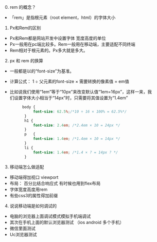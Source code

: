 
0. rem 的概念？

  - 「rem」是指根元素（root element，html）的字体大小

1. Px和Rem的区别 

* Px和Rem都是网站开发中设置字体 宽度高度的单位
* Px一般用在pc端比较多。Rem一般用在移动端，主要适配不同终端
* Rem相对于根元素的。Px多大就是多大。


2. px 和 rem 的换算

  * 一般都是以<body>的“font-size”为基准。
  * 计算公式： 1 ÷ 父元素的font-size × 需要转换的像素值 = em值

  * 比如说我们使用“1em”等于“10px”来改变默认值“1em=16px”，这样一来，我们设置字体大小相当于“14px”时，只需要将其值设置为“1.4em”

  ```css
           body {
				font-size: 62.5%;/*10 ÷ 16 × 100% = 62.5%*/
			}
			h1 {
				font-size: 2.4em; /*2.4em × 10 = 24px */
			}
			p	{
				font-size: 1.4em; /*1.4em × 10 = 14px */
			}
			li {
				font-size: 1.4em; /*1.4 × ? = 14px ? */
			}

  ```

3. 移动端怎么做适配

* 移动端得加视口  viewport
* 布局： 百分比结合响应式 有时候也用到flex布局
* 字体宽度高度用rem
* 有些css3的属性得加前缀


4. 说说移动端是如何调试的

* 电脑的浏览器上面调试模式模拟手机端调试
* 其次在手机上面的默认浏览器测试 （ios android  多个手机）
* 微信里面测试
* Uc浏览器测试
